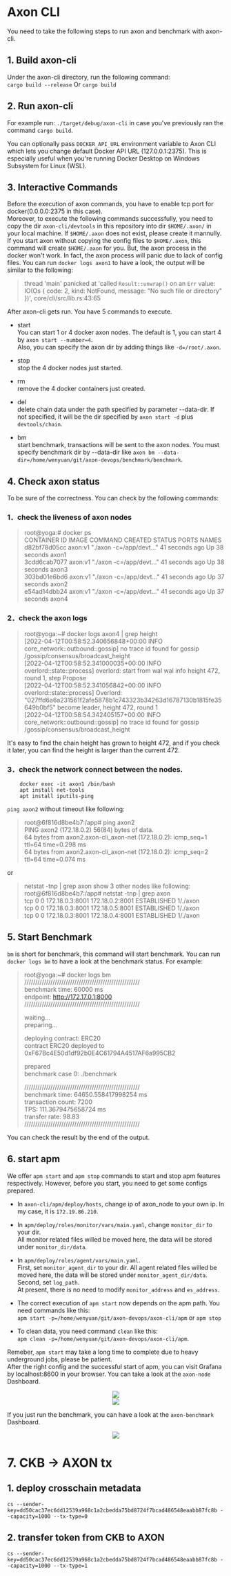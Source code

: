 # Axon CLI
You need to take the following steps to run axon and benchmark with axon-cli.
## 1. Build axon-cli
Under the axon-cli directory, run the following command:  
    `cargo build --release` Or  `cargo build`
## 2. Run axon-cli
For example run: `./target/debug/axon-cli` in case you've previously ran the command `cargo build`.

You can optionally pass `DOCKER_API_URL` environment variable to Axon CLI which lets you change default Docker API URL (127.0.0.1:2375). This is especially useful when you're running Docker Desktop on Windows Subsystem for Linux (WSL).

## 3. Interactive Commands
Before the execution of axon commands, you have to enable tcp port for docker(0.0.0.0:2375 in this case).  
Moreover, to execute the following commands successfully, you need to copy the dir `axon-cli/devtools` in this repository into dir `$HOME/.axon/` in your local machine. If `$HOME/.axon` does not exist, please create it mannully.  
If you start axon without copying the config files to `$HOME/.axon`, this command will create `$HOME/.axon` for you. But, the axon process in the docker won't work. In fact, the axon process will panic due to lack of config files. You can run `docker logs axon1` to have a look, the output will be similar to the following:
>thread 'main' panicked at 'called `Result::unwrap()` on an `Err` value: IO(Os { code: 2, kind: NotFound, message: "No such file or directory" })', core/cli/src/lib.rs:43:65 

After axon-cli gets run. You have 5 commands to execute.  

- start  
You can start 1 or 4 docker axon nodes. The default is 1, you can start 4 by `axon start --number=4`.  
Also, you can specify the axon dir by adding things like `-d=/root/.axon`.  

- stop  
stop the 4 docker nodes just started.
- rm  
remove the 4 docker containers just created.
- del  
delete chain data under the path specified by parameter --data-dir. If not specified, it will be the dir specified by `axon start -d` plus `devtools/chain`.
- bm  
start benchmark, transactions will be sent to the axon nodes. You must specify benchmark dir by --data-dir like `axon bm --data-dir=/home/wenyuan/git/axon-devops/benchmark/benchmark`.  

## 4. Check axon status  
To be sure of the correctness. You can check by the following commands:  
### 1．check the liveness of axon nodes 
>root@yoga:# docker ps  
CONTAINER ID   IMAGE     COMMAND                  CREATED          STATUS          PORTS     NAMES  
d82bf78d05cc   axon:v1   "./axon -c=/app/devt…"   41 seconds ago   Up 38 seconds             axon1  
3cdd6cab7077   axon:v1   "./axon -c=/app/devt…"   41 seconds ago   Up 38 seconds             axon3  
303bd01e6bd6   axon:v1   "./axon -c=/app/devt…"   41 seconds ago   Up 37 seconds             axon2  
e54ad14dbb24   axon:v1   "./axon -c=/app/devt…"   41 seconds ago   Up 37 seconds             axon4

### 2．check the axon logs
>root@yoga:~# docker logs axon4 | grep height  
[2022-04-12T00:58:52.340656848+00:00 INFO core_network::outbound::gossip] no trace id found for gossip /gossip/consensus/broadcast_height  
[2022-04-12T00:58:52.341000035+00:00 INFO overlord::state::process] overlord: start from wal wal info height 472, round 1, step Propose  
[2022-04-12T00:58:52.341056842+00:00 INFO overlord::state::process] Overlord: "027ffd6a6a231561f2afe5878b1c743323b34263d16787130b1815fe35649b0bf5" become leader, height 472, round 1  
[2022-04-12T00:58:54.342405157+00:00 INFO core_network::outbound::gossip] no trace id found for gossip /gossip/consensus/broadcast_height  

It's easy to find the chain height has grown to height 472, and if you check it later, you can find the height is larger than the current 472.

### 3．check the network connect between the nodes.
```
    docker exec -it axon1 /bin/bash
    apt install net-tools
    apt install iputils-ping
```
`ping axon2` without timeout like following:
>root@6f816d8be4b7:/app# ping axon2  
PING axon2 (172.18.0.2) 56(84) bytes of data.  
64 bytes from axon2.axon-cli_axon-net (172.18.0.2): icmp_seq=1 ttl=64 time=0.298 ms  
64 bytes from axon2.axon-cli_axon-net (172.18.0.2): icmp_seq=2 ttl=64 time=0.074 ms  

or 
>netstat -tnp | grep axon show 3 other nodes like following:  
root@6f816d8be4b7:/app# netstat -tnp | grep axon  
tcp        0      0 172.18.0.3:8001         172.18.0.2:8001         ESTABLISHED 1/./axon   
tcp        0      0 172.18.0.3:8001         172.18.0.5:8001         ESTABLISHED 1/./axon  
tcp        0      0 172.18.0.3:8001         172.18.0.4:8001         ESTABLISHED 1/./axon

## 5. Start Benchmark
`bm` is short for benchmark, this command will start benchmark. You can run `docker logs bm` to have a look at the benchmark status.
For example:  
>root@yoga:~# docker logs bm  
/////////////////////////////////////////////////////  
benchmark time: 60000 ms  
endpoint: http://172.17.0.1:8000  
/////////////////////////////////////////////////////  
>  
>waiting...  
preparing...  
>  
>deploying contract:  ERC20  
contract ERC20 deployed to 0xF67Bc4E50d1df92b0E4C61794A4517AF6a995CB2  
>  
>prepared  
benchmark case 0: ./benchmark  
>  
>/////////////////////////////////////////////////////  
benchmark time:  64650.558417998254 ms  
transaction count: 7200  
TPS: 111.3679475658724 ms  
transfer rate: 98.83  
/////////////////////////////////////////////////////  

You can check the result by the end of the output.

## 6. start apm
We offer `apm start` and `apm stop` commands to start and stop apm features respectively.
However, before you start, you need to get some configs prepared.
- In `axon-cli/apm/deploy/hosts`, change ip of axon_node to your own ip. In my case, it is `172.19.86.210`.

- In `apm/deploy/roles/monitor/vars/main.yaml`, change `monitor_dir` to your dir.  
All monitor related files willed be moved here, the data will be stored under `monitor_dir/data`.

- In `apm/deploy/roles/agent/vars/main.yaml`.  
First, set `monitor_agent_dir` to your dir. All agent related files willed be moved here, the data will be stored under `monitor_agent_dir/data`.
Second, set `log_path`.  
At present, there is no need to modify `monitor_address` and `es_address`. 

- The correct execution of `apm start` now depends on the apm path. You need commands like this:  
   `apm start -p=/home/wenyuan/git/axon-devops/axon-cli/apm` or 
   `apm stop` 

- To clean data, you need command `clean` like this:  
   `apm clean -p=/home/wenyuan/git/axon-devops/axon-cli/apm`.

Remeber, `apm start` may take a long time to complete due to heavy underground jobs, please be patient.  
After the right config and the successful start of apm, you can visit Grafana by localhost:8600 in your browser.
You can take a look at the `axon-node` Dashboard.
<div align=center><img src="./grafana.png"></div>
<div align=center><img src="./actuator.png"></div>

If you just run the benchmark, you can have a look at the `axon-benchmark` Dashboard.
<div align=center><img src="./benchmark.png"></div>

# 7. CKB -> AXON tx
## 1. deploy crosschain metadata
`cs --sender-key=dd50cac37ec6dd12539a968c1a2cbedda75bd8724f7bcad486548eaabb87fc8b --capacity=1000 --tx-type=0`

## 2. transfer token from CKB to AXON
`cs --sender-key=dd50cac37ec6dd12539a968c1a2cbedda75bd8724f7bcad486548eaabb87fc8b --capacity=1000 --tx-type=1`

